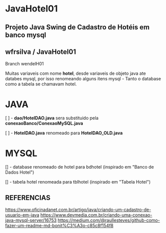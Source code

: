 # JavaHotel01
## Projeto Java Swing de Cadastro de Hotéis em banco mysql

## wfrsilva  / JavaHotel01

Branch wendelH01

Muitas variaveis com nome **hotel**, desde variaveis de objeto java ate databes mysql, por isso renomeando alguns itens
mysql - Tanto o database como a tabela se chamavam hotel.


# JAVA
[ ] - **dao/HotelDAO.java** sera substituido pela **conexaoBanco/ConexaoMySQL.java**

[ ] - **HotelDAO.java** renomeado para **HotelDAO_OLD.java**

# MYSQL
[] - database renomeado de hotel para bdhotel (inspirado em  "Banco de Dados Hotel")

[] - tabela hotel renomeada para tblhotel (inspirado em "Tabela Hotel")


## REFERENCIAS
https://www.oficinadanet.com.br/artigo/java/criando-um-cadastro-de-usuario-em-java
https://www.devmedia.com.br/criando-uma-conexao-java-mysql-server/16753
https://medium.com/@raullesteves/github-como-fazer-um-readme-md-bonit%C3%A3o-c85c8f154f8
